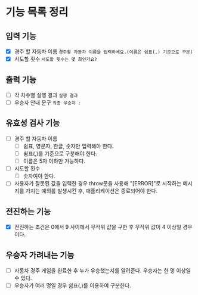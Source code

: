 # 기능 목록 정리

## 입력 기능

- [x] 경주 할 자동차 이름 `경주할 자동차 이름을 입력하세요.(이름은 쉼표(,) 기준으로 구분)`
- [x] 시도할 횟수 `시도할 횟수는 몇 회인가요?`

## 출력 기능

- [ ] 각 차수별 실행 결과 `실행 결과`
- [ ] 우승자 안내 문구 `최종 우승자 : `

## 유효성 검사 기능

- [ ] 경주 할 자동차 이름
  - [ ] 쉼표, 영문자, 한글, 숫자만 입력해야 한다.
  - [ ] 쉼표(,)를 기준으로 구분해야 한다.
  - [ ] 이름은 5자 이하만 가능하다.
- [ ] 시도할 횟수
  - [ ] 숫자여야 한다.
- [ ] 사용자가 잘못된 값을 입력한 경우 throw문을 사용해 "[ERROR]"로 시작하는 메시지를 가지는 예외를 발생시킨 후, 애플리케이션은 종료되어야 한다.

## 전진하는 기능

- [x] 전진하는 조건은 0에서 9 사이에서 무작위 값을 구한 후 무작위 값이 4 이상일 경우이다.

## 우승자 가려내는 기능

- [ ] 자동차 경주 게임을 완료한 후 누가 우승했는지를 알려준다. 우승자는 한 명 이상일 수 있다.
- [ ] 우승자가 여러 명일 경우 쉼표(,)를 이용하여 구분한다.
